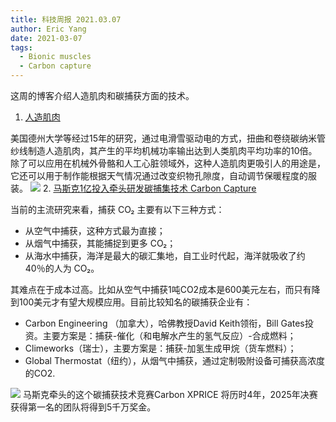 ```yaml
---
title: 科技周报 2021.03.07
author: Eric Yang
date: 2021-03-07
tags: 
  - Bionic muscles
  - Carbon capture
---
```


这周的博客介绍人造肌肉和碳捕获方面的技术。

1. [人造肌肉](https://mp.weixin.qq.com/s/P47JcVJKUfesndGh3f87lw)

美国德州大学等经过15年的研究，通过电滑雪驱动电的方式，扭曲和卷绕碳纳米管纱线制造人造肌肉，其产生的平均机械功率输出达到人类肌肉平均功率的10倍。
除了可以应用在机械外骨骼和人工心脏领域外，这种人造肌肉更吸引人的用途是，它还可以用于制作能根据天气情况通过改变织物孔隙度，自动调节保暖程度的服装。
![](/static/img/bionic-muscles.webp)
2. [马斯克1亿投入牵头研发碳捕集技术 Carbon Capture](https://mp.weixin.qq.com/s/_gJ_t0rdOUDM8ycebzP_fw)
    
当前的主流研究来看，捕获 CO₂ 主要有以下三种方式：
- 从空气中捕获，这种方式最为直接；
- 从烟气中捕获，其能捕捉到更多 CO₂；
- 从海水中捕获，海洋是最大的碳汇集地，自工业时代起，海洋就吸收了约 40％的人为 CO₂。

其难点在于成本过高。比如从空气中捕获1吨CO2成本是600美元左右，而只有降到100美元才有望大规模应用。目前比较知名的碳捕获企业有：
- Carbon Engineering （加拿大），哈佛教授David Keith领衔，Bill Gates投资。主要方案是：捕获-催化（和电解水产生的氢气反应）-合成燃料；
- Climeworks（瑞士），主要方案是：捕获-加氢生成甲烷（货车燃料）；
- Global Thermostat（纽约），从烟气中捕获，通过定制吸附设备可捕获高浓度的CO2.

![](/static/img/carbon-engineering.jpg)
马斯克牵头的这个碳捕获技术竞赛Carbon XPRICE 将历时4年，2025年决赛获得第一名的团队将得到5千万奖金。
